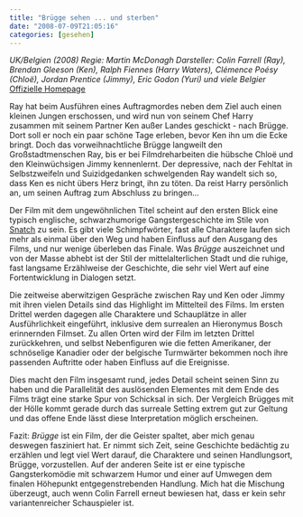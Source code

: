 ```yaml
---
title: "Brügge sehen ... und sterben"
date: "2008-07-09T21:05:16"
categories: [gesehen]
---
```


*UK/Belgien (2008)
Regie: Martin McDonagh
Darsteller: Colin Farrell (Ray), Brendan Gleeson (Ken), Ralph Fiennes (Harry Waters), Clémence Poésy (Chloë), Jordan Prentice (Jimmy), Eric Godon (Yuri) und viele Belgier*
[Offizielle Homepage](http://www.brueggesehenundsterben.de/)

Ray hat beim Ausführen eines Auftragmordes neben dem Ziel auch einen kleinen Jungen erschossen, und wird nun von seinem Chef Harry zusammen mit seinem Partner Ken außer Landes geschickt - nach Brügge. Dort soll er noch ein paar schöne Tage erleben, bevor Ken ihn um die Ecke bringt. Doch das vorweihnachtliche Brügge langweilt den Großstadtmenschen Ray, bis er bei Filmdreharbeiten die hübsche Chloë und den Kleinwüchsigen Jimmy kennenlernt. Der depressive, nach der Fehltat in Selbstzweifeln und Suizidgedanken schwelgenden Ray wandelt sich so, dass Ken es nicht übers Herz bringt, ihn zu töten. Da reist Harry persönlich an, um seinen Auftrag zum Abschluss zu bringen...

Der Film mit dem ungewöhnlichen Titel scheint auf den ersten Blick eine typisch englische, schwarzhumorige Gangstergeschichte im Stile von [Snatch](/2001/03/14/snatch-schweine-und-diamanten/) zu sein. Es gibt viele Schimpfwörter, fast alle Charaktere laufen sich mehr als einmal über den Weg und haben Einfluss auf den Ausgang des Films, und nur wenige überleben das Finale. Was *Brügge* auszeichnet und von der Masse abhebt ist der Stil der mittelalterlichen Stadt und die ruhige, fast langsame Erzählweise der Geschichte, die sehr viel Wert auf eine Fortentwicklung in Dialogen setzt.

Die zeitweise aberwitzigen Gespräche zwischen Ray und Ken oder Jimmy mit ihren vielen Details sind das Highlight im Mittelteil des Films. Im ersten Drittel werden dagegen alle Charaktere und Schauplätze in aller Ausführlichkeit eingeführt, inklusive dem surrealen an Hieronymus Bosch erinnernden Filmset. Zu allen Orten wird der Film im letzten Drittel zurückkehren, und selbst Nebenfiguren wie die fetten Amerikaner, der schnöselige Kanadier oder der belgische Turmwärter bekommen noch ihre passenden Auftritte oder haben Einfluss auf die Ereignisse.

Dies macht den Film insgesamt rund, jedes Detail scheint seinen Sinn zu haben und die Parallelität des auslösenden Elementes mit dem Ende des Films trägt eine starke Spur von Schicksal in sich. Der Vergleich Brügges mit der Hölle kommt gerade durch das surreale Setting extrem gut zur Geltung und das offene Ende lässt diese Interpretation möglich erscheinen.

Fazit: *Brügge* ist ein Film, der die Geister spaltet, aber mich genau deswegen fasziniert hat. Er nimmt sich Zeit, seine Geschichte bedächtig zu erzählen und legt viel Wert darauf, die Charaktere und seinen Handlungsort, Brügge, vorzustellen. Auf der anderen Seite ist er eine typische Gangsterkomödie mit schwarzem Humor und einer auf Umwegen dem finalen Höhepunkt entgegenstrebenden Handlung. Mich hat die Mischung überzeugt, auch wenn Colin Farrell erneut bewiesen hat, dass er kein sehr variantenreicher Schauspieler ist.
